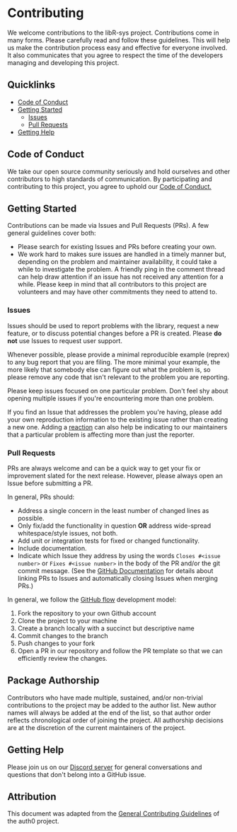 # Contributing

We welcome contributions to the libR-sys project. Contributions come in many forms. Please carefully read and follow these guidelines. This will help us make the contribution process easy and effective for everyone involved. It also communicates that you agree to respect the time of the developers managing and developing this project.


## Quicklinks

* [Code of Conduct](#code-of-conduct)
* [Getting Started](#getting-started)
    * [Issues](#issues)
    * [Pull Requests](#pull-requests)
* [Getting Help](#getting-help)

## Code of Conduct

We take our open source community seriously and hold ourselves and other contributors to high standards of communication. By participating and contributing to this project, you agree to uphold our [Code of Conduct.](https://github.com/extendr/libR-sys/blob/master/CODE-OF-CONDUCT.md)

## Getting Started

Contributions can be made via Issues and Pull Requests (PRs). A few general guidelines cover both:

- Please search for existing Issues and PRs before creating your own.
- We work hard to makes sure issues are handled in a timely manner but, depending on the problem and maintainer availability, it could take a while to investigate the problem. A friendly ping in the comment thread can help draw attention if an issue has not received any attention for a while. Please keep in mind that all contributors to this project are volunteers and may have other commitments they need to attend to.

### Issues

Issues should be used to report problems with the library, request a new feature, or to discuss potential changes before a PR is created. Please **do not** use Issues to request user support.

Whenever possible, please provide a minimal reproducible example (reprex) to any bug report that you are filing. The more minimal your example, the more likely that somebody else can figure out what the problem is, so please remove any code that isn't relevant to the problem you are reporting.

Please keep issues focused on one particular problem. Don't feel shy about opening multiple issues if you're encountering more than one problem.

If you find an Issue that addresses the problem you're having, please add your own reproduction information to the existing issue rather than creating a new one. Adding a [reaction](https://github.blog/2016-03-10-add-reactions-to-pull-requests-issues-and-comments/) can also help be indicating to our maintainers that a particular problem is affecting more than just the reporter.

### Pull Requests

PRs are always welcome and can be a quick way to get your fix or improvement slated for the next release. However, please always open an Issue before submitting a PR.

In general, PRs should:

- Address a single concern in the least number of changed lines as possible.
- Only fix/add the functionality in question **OR** address wide-spread whitespace/style issues, not both.
- Add unit or integration tests for fixed or changed functionality.
- Include documentation.
- Indicate which Issue they address by using the words `Closes #<issue number>` or `Fixes #<issue number>` in the body of the PR and/or the git commit message. (See the [GitHub Documentation](https://docs.github.com/en/free-pro-team@latest/github/managing-your-work-on-github/linking-a-pull-request-to-an-issue#linking-a-pull-request-to-an-issue-using-a-keyword) for details about linking PRs to Issues and automatically closing Issues when merging PRs.)


In general, we follow the [GitHub flow](https://guides.github.com/introduction/flow/index.html) development model:

1. Fork the repository to your own Github account
2. Clone the project to your machine
3. Create a branch locally with a succinct but descriptive name
4. Commit changes to the branch
5. Push changes to your fork
6. Open a PR in our repository and follow the PR template so that we can efficiently review the changes.

## Package Authorship

Contributors who have made multiple, sustained, and/or non-trivial contributions to the project may be added to the author list. New author names will always be added at the end of the list, so that author order reflects chronological order of joining the project. All authorship decisions are at the discretion of the current maintainers of the project.

## Getting Help

Please join us on our [Discord server](https://discord.gg/7hmApuc) for general conversations and questions that don't belong into a GitHub issue.

## Attribution

This document was adapted from the [General Contributing Guidelines](https://github.com/auth0/open-source-template/blob/master/GENERAL-CONTRIBUTING.md) of the auth0 project.
